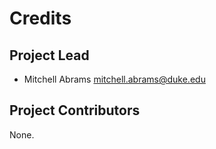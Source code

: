 Credits
=======

Project Lead
----------------

* Mitchell Abrams <mitchell.abrams@duke.edu>

Project Contributors
------------

None.
